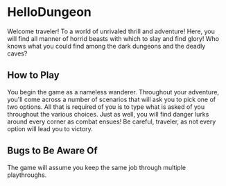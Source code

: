 # HelloDungeon
Welcome traveler! To a world of unrivaled thrill and adventure!
Here, you will find all manner of horrid beasts with which to slay and find glory! 
Who knows what you could find among the dark dungeons and the deadly caves?
## How to Play
You begin the game as a nameless wanderer. 
Throughout your adventure, you'll come across a number of scenarios that will ask you to pick one of two options.
All that is required of you is to type what is asked of you throughout the various choices.
Just as well, you will find danger lurks around every corner as combat ensues!
Be careful, traveler, as not every option will lead you to victory.
## Bugs to Be Aware Of
The game will assume you keep the same job through multiple playthroughs.
